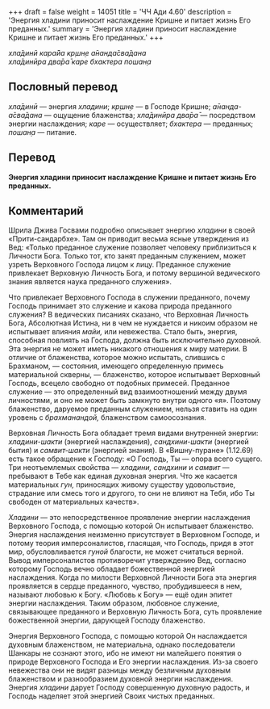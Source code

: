 +++
draft = false
weight = 14051
title = 'ЧЧ Ади 4.60'
description = 'Энергия хладини приносит наслаждение Кришне и питает жизнь Его преданных.'
summary = 'Энергия хладини приносит наслаждение Кришне и питает жизнь Его преданных.'
+++

_хла̄динӣ кара̄йа кр̣шн̣е а̄нанда̄сва̄дана  
хла̄динӣра два̄ра̄ каре бхактера пошан̣а_

## Пословный перевод

_хла̄динӣ_ — энергия _хладини_; _кр̣шн̣е_ — в Господе Кришне; _а̄нанда_\-_а̄сва̄дана_ — ощущение блаженства; _хла̄динӣра_ _два̄ра̄_ — посредством энергии наслаждения; _каре_ — осуществляет; _бхактера_ — преданных; _пошан̣а_ — питание.

## Перевод

**Энергия хладини приносит наслаждение Кришне и питает жизнь Его преданных.**

## Комментарий

Шрила Джива Госвами подробно описывает энергию _хладини_ в своей «Прити-сандарбхе». Там он приводит весьма ясные утверждения из Вед: «Только преданное служение позволяет человеку приблизиться к Личности Бога. Только тот, кто занят преданным служением, может узреть Верховного Господа лицом к лицу. Преданное служение привлекает Верховную Личность Бога, и потому вершиной ведического знания является наука преданного служения».

Что привлекает Верховного Господа в служении преданного, почему Господь принимает это служение и какова природа преданного служения? В ведических писаниях сказано, что Верховная Личность Бога, Абсолютная Истина, ни в чем не нуждается и никоим образом не испытывает влияния _майи,_ или невежества. Стало быть, энергия, способная повлиять на Господа, должна быть исключительно духовной. Эта энергия не может иметь никакого отношения к миру материи. В отличие от блаженства, которое можно испытать, слившись с Брахманом, — состояния, имеющего определенную примесь материальной скверны, — блаженство, которое испытывает Верховный Господь, всецело свободно от подобных примесей. Преданное служение — это определенный вид взаимоотношений между двумя личностями, и оно не может быть замкнуто внутри одного «я». Поэтому блаженство, даруемое преданным служением, нельзя ставить на один уровень с _брахманандой,_ блаженством самоосознания.

Верховная Личность Бога обладает тремя видами внутренней энергии: _хладини-шакти_ (энергией наслаждения), _сандхини-шакти_ (энергией бытия) и _самвит-шакти_ (энергией знания). В «Вишну-пуране» (1.12.69) есть такое обращение к Господу: «О Господь, Ты — опора всего сущего. Три неотъемлемых свойства — _хладини, сандхини_ и _самвит_ — пребывают в Тебе как единая духовная энергия. Что же касается материальных _гун,_ приносящих живому существу удовольствие, страдание или смесь того и другого, то они не влияют на Тебя, ибо Ты свободен от материальных качеств».

_Хладини_ — это непосредственное проявление энергии наслаждения Верховного Господа, с помощью которой Он испытывает блаженство. Энергия наслаждения неизменно присутствует в Верховном Господе, и потому теория имперсоналистов, гласящая, что Господь, придя в этот мир, обусловливается _гуной_ благости, не может считаться верной. Вывод имперсоналистов противоречит утверждению Вед, согласно которому Господь вечно обладает божественной энергией наслаждения. Когда по милости Верховной Личности Бога эта энергия проявляется в сердце преданного, чувство, пробудившееся в нем, называют любовью к Богу. «Любовь к Богу» — ещё один эпитет энергии наслаждения. Таким образом, любовное служение, связывающее преданного и Верховную Личность Бога, суть проявление божественной энергии, дарующей Господу блаженство.

Энергия Верховного Господа, с помощью которой Он наслаждается духовным блаженством, не материальна, однако последователи Шанкары не сознают этого, ибо не имеют ни малейшего понятия о природе Верховного Господа и Его энергии наслаждения. Из-за своего невежества они не видят разницы между безличным духовным блаженством и разнообразием духовной энергии наслаждения. Энергия _хладини_ дарует Господу совершенную духовную радость, и Господь наделяет этой энергией Своих чистых преданных.
